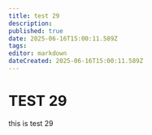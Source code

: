 ```yaml
---
title: test 29
description: 
published: true
date: 2025-06-16T15:00:11.589Z
tags: 
editor: markdown
dateCreated: 2025-06-16T15:00:11.589Z
---
```


# TEST 29
this is test 29
